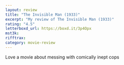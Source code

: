```yaml
---
layout: review
title: "The Invisible Man (1933)"
excerpt: "My review of The Invisible Man (1933)"
rating: "4.5"
letterboxd_url: https://boxd.it/3p4Opx
mst3k:
rifftrax:
category: movie-review
---
```


Love a movie about messing with comically inept cops
